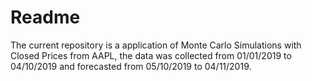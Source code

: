 # Readme
The current repository is a application of Monte Carlo Simulations with Closed Prices from AAPL, the data was collected from 01/01/2019 to 04/10/2019 and forecasted from 05/10/2019 to 04/11/2019.
